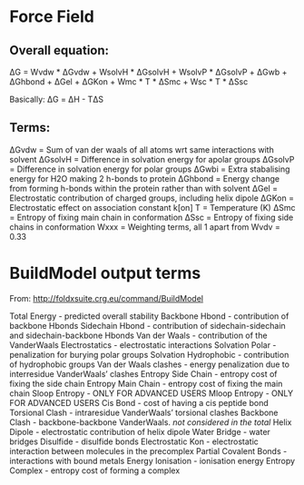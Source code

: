 # Force Field
## Overall equation:
ΔG = Wvdw \* ΔGvdw + WsolvH \* ΔGsolvH +  WsolvP \* ΔGsolvP + ΔGwb + ΔGhbond + ΔGel + ΔGKon + Wmc \* T \* ΔSmc + Wsc \* T \* ΔSsc

Basically:
ΔG = ΔH - TΔS

## Terms:
ΔGvdw = Sum of van der waals of all atoms wrt same interactions with solvent 
ΔGsolvH = Difference in solvation energy for apolar groups 
ΔGsolvP = Difference in solvation energy for polar groups
ΔGwbi = Extra stabalising energy for H2O making 2 h-bonds to protein 
ΔGhbond = Energy change from forming h-bonds within the protein rather than with solvent 
ΔGel = Electrostatic contribution of charged groups, including helix dipole
ΔGKon = Electrostatic effect on association constant k[on]
T = Temperature (K) 
ΔSmc = Entropy of fixing main chain in conformation
ΔSsc = Entropy of fixing side chains in conformation
Wxxx = Weighting terms, all 1 apart from Wvdv = 0.33

# BuildModel output terms
From: http://foldxsuite.crg.eu/command/BuildModel

Total Energy - predicted overall stability
Backbone Hbond - contribution of backbone Hbonds
Sidechain Hbond - contribution of sidechain-sidechain and sidechain-backbone Hbonds
Van der Waals - contribution of the VanderWaals
Electrostatics - electrostatic interactions
Solvation Polar - penalization for burying polar groups
Solvation Hydrophobic - contribution of hydrophobic groups
Van der Waals clashes - energy penalization due to interresidue VanderWaals’ clashes
Entropy Side Chain - entropy cost of fixing the side chain
Entropy Main Chain - entropy cost of fixing the main chain
Sloop Entropy - ONLY FOR ADVANCED USERS
Mloop Entropy - ONLY FOR ADVANCED USERS
Cis Bond - cost of having a cis peptide bond
Torsional Clash - intraresidue VanderWaals’ torsional clashes
Backbone Clash - backbone-backbone VanderWaals. *not considered in the total*
Helix Dipole - electrostatic contribution of helix dipole
Water Bridge - water bridges
Disulfide - disulfide bonds
Electrostatic Kon - electrostatic interaction between molecules in the precomplex
Partial Covalent Bonds - interactions with bound metals
Energy Ionisation - ionisation energy
Entropy Complex - entropy cost of forming a complex
